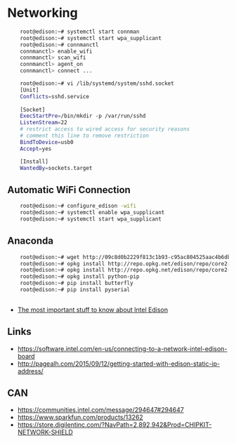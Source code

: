 Networking
==

```sh
    root@edison:~# systemctl start connman
    root@edison:~# systemctl start wpa_supplicant
    root@edison:~# connmanctl
    connmanctl> enable_wifi
    connmanctl> scan_wifi
    connmanctl> agent_on
    connmanctl> connect ...
```

```sh
    root@edison:~# vi /lib/systemd/system/sshd.socket
    [Unit]
    Conflicts=sshd.service
    
    [Socket]
    ExecStartPre=/bin/mkdir -p /var/run/sshd
    ListenStream=22
    # restrict access to wired access for security reasons
    # comment this line to remove restriction
    BindToDevice=usb0
    Accept=yes

    [Install]
    WantedBy=sockets.target
```

## Automatic WiFi Connection

```sh
    root@edison:~# configure_edison -wifi
    root@edison:~# systemctl enable wpa_supplicant
    root@edison:~# systemctl start wpa_supplicant
```

## Anaconda

```sh
    root@edison:~# wget http://09c8d0b2229f813c1b93-c95ac804525aac4b6dba79b00b39d1d3.r79.cf1.rackcdn.com/Anaconda-2.1.0-Linux-x86.sh
    root@edison:~# opkg install http://repo.opkg.net/edison/repo/core2-32/bash_4.3-r0_core2-32.ipk
    root@edison:~# opkg install http://repo.opkg.net/edison/repo/core2-32/tar_1.27.1-r0_core2-32.ipk
    root@edison:~# opkg install python-pip
    root@edison:~# pip install butterfly
    root@edison:~# pip install pyserial
    
```

- [The most important stuff to know about Intel Edison](http://tiredhacker.blogspot.mx/2015/01/the-most-important-stuff-to-know-about.html)

## Links

- https://software.intel.com/en-us/connecting-to-a-network-intel-edison-board
- http://pagealh.com/2015/09/12/getting-started-with-edison-static-ip-address/

## CAN

- https://communities.intel.com/message/294647#294647
- https://www.sparkfun.com/products/13262
- https://store.digilentinc.com/?NavPath=2,892,942&Prod=CHIPKIT-NETWORK-SHIELD
